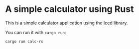 # A simple calculator using Rust
This is a simple calculator application using the [Iced](https://github.com/iced-rs/iced) library.

You can run it with `cargo run`:
```
cargo run calc-rs
```

